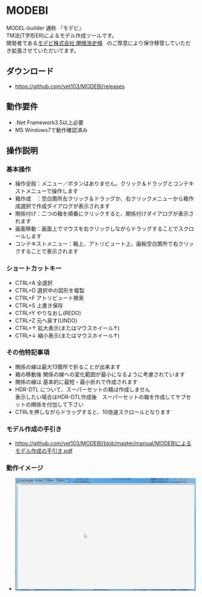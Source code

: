 # MODEBI
  
MODEL-builder 通称 『モデビ』  
TM法(T字形ER)によるモデル作成ツールです。  
開発者である[モデビ株式会社 関根浩史様](http://www.modebi.jp/)  
のご厚意により保守移管していただき拡張させていただいてます。  

## ダウンロード  
* https://github.com/yet103/MODEBI/releases  

## 動作要件  
* .Net Framework3.5以上必要  
* MS Windows7で動作確認済み  

## 操作説明 

### 基本操作
* 操作全般：メニュー／ボタンはありません。クリック＆ドラッグとコンテキストメニューで操作します  
* 箱作成　：空白箇所左クリック＆ドラッグか、右クリックメニューから箱作成選択で作成ダイアログが表示されます 
* 関係付け：二つの箱を順番にクリックすると、関係付けダイアログが表示されます  
* 画面移動：画面上でマウスを右クリックしながらドラッグすることでスクロールします  
* コンテキストメニュー：箱上、アトリビュート上、画板空白箇所で右クリックすることで表示されます

### ショートカットキー
* CTRL+A  全選択
* CTRL+D  選択中の図形を複製
* CTRL+F  アトリビュート検索
* CTRL+S  上書き保存
* CTRL+Y  やりなおし(REDO)
* CTRL+Z  元へ戻す(UNDO)
* CTRL+↑ 拡大表示(またはマウスホイール↑)
* CTRL+↓ 縮小表示(またはマウスホイール↑)

### その他特記事項
* 関係の線は最大13箇所で折ることが出来ます  
* 箱の移動後 関係の線への変化範囲が最小になるように考慮されています  
* 関係の線は 基本的に最短・最小折れで作成されます  
* HDR-DTL について、スーパーセットの箱は作成しません  
  表示したい場合はHDR-DTL作成後　スーパーセットの箱を作成してサブセットの関係を付加して下さい  
* CTRLを押しながらドラッグすると、10倍速スクロールとなります  

### モデル作成の手引き
* https://github.com/yet103/MODEBI/blob/master/manual/MODEBIによるモデル作成の手引き.pdf


### 動作イメージ
* ![tutorial.gif](https://github.com/yet103/MODEBI/blob/master/manual/tutorial.gif "tutorial.gif")

